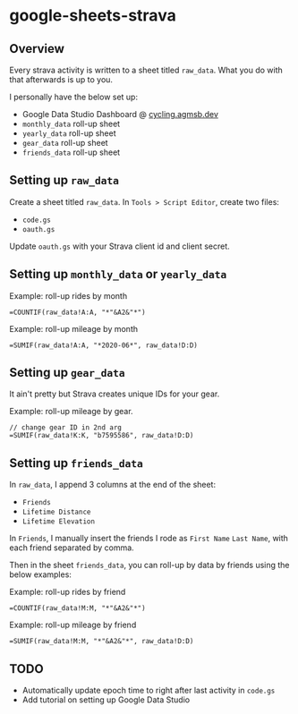 # google-sheets-strava

## Overview

Every strava activity is written to a sheet titled `raw_data`. What you do with that afterwards is up to you.

I personally have the below set up:
- Google Data Studio Dashboard @ [cycling.agmsb.dev](cycling.agmsb.dev)
- `monthly_data` roll-up sheet
- `yearly_data` roll-up sheet
- `gear_data` roll-up sheet
- `friends_data` roll-up sheet

## Setting up `raw_data`

Create a sheet titled `raw_data`.
In `Tools > Script Editor`, create two files:
- `code.gs`
- `oauth.gs`

Update `oauth.gs` with your Strava client id and client secret.

## Setting up `monthly_data` or `yearly_data`

Example: roll-up rides by month
```
=COUNTIF(raw_data!A:A, "*"&A2&"*")
```

Example: roll-up mileage by month
```
=SUMIF(raw_data!A:A, "*2020-06*", raw_data!D:D)
```

## Setting up `gear_data`

It ain't pretty but Strava creates unique IDs for your gear. 

Example: roll-up mileage by gear. 

```
// change gear ID in 2nd arg
=SUMIF(raw_data!K:K, "b7595586", raw_data!D:D)
```

## Setting up `friends_data`

In `raw_data`, I append 3 columns at the end of the sheet:
- `Friends`
- `Lifetime Distance`
- `Lifetime Elevation`

In `Friends`, I manually insert the friends I rode as `First Name` `Last Name`, with each friend separated by comma. 

Then in the sheet `friends_data`, you can roll-up by data by friends using the below examples:

Example: roll-up rides by friend
```
=COUNTIF(raw_data!M:M, "*"&A2&"*")
```

Example: roll-up mileage by friend
```
=SUMIF(raw_data!M:M, "*"&A2&"*", raw_data!D:D)
```

## TODO

- Automatically update epoch time to right after last activity in `code.gs`
- Add tutorial on setting up Google Data Studio
